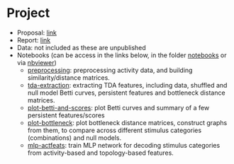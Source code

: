 # Project

- Proposal: [link](https://tuanpham96.github.io/TDA-class-Winter2021/proj/proposal/project-proposal.pdf)
- Report: [link](https://tuanpham96.github.io/TDA-class-Winter2021/proj/report.pdf)
- Data: not included as these are unpublished
- Notebooks (can be access in the links below, in the folder [notebooks](notebooks) or via [nbviewer](https://nbviewer.jupyter.org/github/tuanpham96/TDA-class-Winter2021/tree/main/proj/notebooks/))
  - [preprocessing](notebooks/preprocessing.ipynb): preprocessing activity data, and building similarity/distance matrices.
  - [tda-extraction](notebooks/tda-extraction.ipynb): extracting TDA features, including data, shuffled and null model Betti curves, persistent features and bottleneck distance matrices.
  - [plot-betti-and-scores](notebooks/plot-betti-and-scores.ipynb): plot Betti curves and summary of a few persistent features/scores
  - [plot-bottleneck](notebooks/plot-bottleneck.ipynb): plot bottleneck distance matrices, construct graphs from them, to compare across different stimulus categories (combinations) and null models.
  - [mlp-actfeats](notebooks/mlp-actfeats.ipynb): train MLP network for decoding stimulus categories from activity-based and topology-based features.

